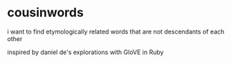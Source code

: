 # cousinwords

i want to find etymologically related words that are not descendants of each other

inspired by daniel de's explorations with GloVE in Ruby